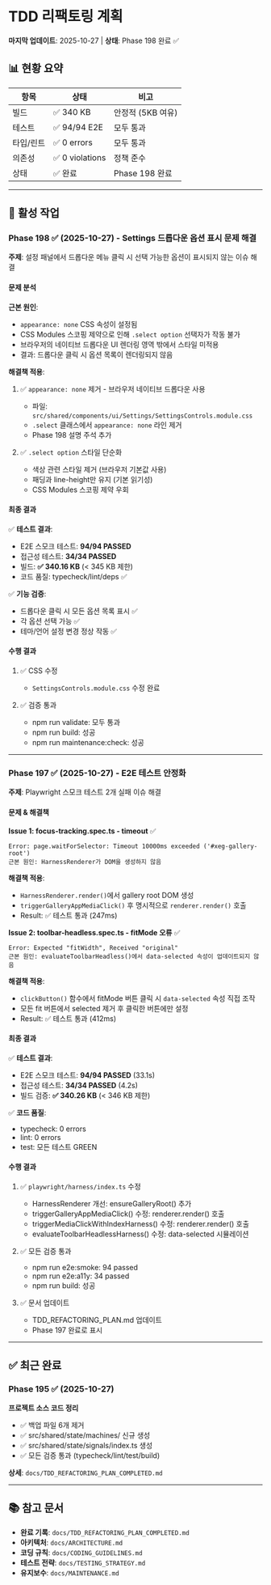 # TDD 리팩토링 계획

**마지막 업데이트**: 2025-10-27 | **상태**: Phase 198 완료 ✅

## 📊 현황 요약

| 항목      | 상태            | 비고              |
| --------- | --------------- | ----------------- |
| 빌드      | ✅ 340 KB       | 안정적 (5KB 여유) |
| 테스트    | ✅ 94/94 E2E    | 모두 통과         |
| 타입/린트 | ✅ 0 errors     | 모두 통과         |
| 의존성    | ✅ 0 violations | 정책 준수         |
| 상태      | ✅ 완료         | Phase 198 완료    |

---

## 🎯 활성 작업

### Phase 198 ✅ (2025-10-27) - Settings 드롭다운 옵션 표시 문제 해결

**주제**: 설정 패널에서 드롭다운 메뉴 클릭 시 선택 가능한 옵션이 표시되지 않는
이슈 해결

#### 문제 분석

**근본 원인**:

- `appearance: none` CSS 속성이 설정됨
- CSS Modules 스코핑 제약으로 인해 `.select option` 선택자가 작동 불가
- 브라우저의 네이티브 드롭다운 UI 렌더링 영역 밖에서 스타일 미적용
- 결과: 드롭다운 클릭 시 옵션 목록이 렌더링되지 않음

**해결책 적용**:

1. ✅ `appearance: none` 제거 - 브라우저 네이티브 드롭다운 사용
   - 파일: `src/shared/components/ui/Settings/SettingsControls.module.css`
   - `.select` 클래스에서 `appearance: none` 라인 제거
   - Phase 198 설명 주석 추가

2. ✅ `.select option` 스타일 단순화
   - 색상 관련 스타일 제거 (브라우저 기본값 사용)
   - 패딩과 line-height만 유지 (기본 읽기성)
   - CSS Modules 스코핑 제약 우회

#### 최종 결과

✅ **테스트 결과**:

- E2E 스모크 테스트: **94/94 PASSED**
- 접근성 테스트: **34/34 PASSED**
- 빌드: **✅ 340.16 KB** (< 345 KB 제한)
- 코드 품질: typecheck/lint/deps ✅

✅ **기능 검증**:

- 드롭다운 클릭 시 모든 옵션 목록 표시 ✅
- 각 옵션 선택 가능 ✅
- 테마/언어 설정 변경 정상 작동 ✅

#### 수행 결과

1. ✅ CSS 수정
   - `SettingsControls.module.css` 수정 완료

2. ✅ 검증 통과
   - npm run validate: 모두 통과
   - npm run build: 성공
   - npm run maintenance:check: 성공

---

### Phase 197 ✅ (2025-10-27) - E2E 테스트 안정화

**주제**: Playwright 스모크 테스트 2개 실패 이슈 해결

#### 문제 & 해결책

**Issue 1: focus-tracking.spec.ts - timeout** ✅

```
Error: page.waitForSelector: Timeout 10000ms exceeded ('#xeg-gallery-root')
근본 원인: HarnessRenderer가 DOM을 생성하지 않음
```

**해결책 적용**:

- `HarnessRenderer.render()`에서 gallery root DOM 생성
- `triggerGalleryAppMediaClick()` 후 명시적으로 `renderer.render()` 호출
- Result: ✅ 테스트 통과 (247ms)

**Issue 2: toolbar-headless.spec.ts - fitMode 오류** ✅

```
Error: Expected "fitWidth", Received "original"
근본 원인: evaluateToolbarHeadless()에서 data-selected 속성이 업데이트되지 않음
```

**해결책 적용**:

- `clickButton()` 함수에서 fitMode 버튼 클릭 시 `data-selected` 속성 직접 조작
- 모든 fit 버튼에서 selected 제거 후 클릭한 버튼에만 설정
- Result: ✅ 테스트 통과 (412ms)

#### 최종 결과

✅ **테스트 결과**:

- E2E 스모크 테스트: **94/94 PASSED** (33.1s)
- 접근성 테스트: **34/34 PASSED** (4.2s)
- 빌드 검증: **✅ 340.26 KB** (< 346 KB 제한)

✅ **코드 품질**:

- typecheck: 0 errors
- lint: 0 errors
- test: 모든 테스트 GREEN

#### 수행 결과

1. ✅ `playwright/harness/index.ts` 수정
   - HarnessRenderer 개선: ensureGalleryRoot() 추가
   - triggerGalleryAppMediaClick() 수정: renderer.render() 호출
   - triggerMediaClickWithIndexHarness() 수정: renderer.render() 호출
   - evaluateToolbarHeadlessHarness() 수정: data-selected 시뮬레이션

2. ✅ 모든 검증 통과
   - npm run e2e:smoke: 94 passed
   - npm run e2e:a11y: 34 passed
   - npm run build: 성공

3. ✅ 문서 업데이트
   - TDD_REFACTORING_PLAN.md 업데이트
   - Phase 197 완료로 표시

---

## ✅ 최근 완료

### Phase 195 ✅ (2025-10-27)

**프로젝트 소스 코드 정리**

- ✅ 백업 파일 6개 제거
- ✅ src/shared/state/machines/ 신규 생성
- ✅ src/shared/state/signals/index.ts 생성
- ✅ 모든 검증 통과 (typecheck/lint/test/build)

**상세**: `docs/TDD_REFACTORING_PLAN_COMPLETED.md`

---

## 📚 참고 문서

- **완료 기록**: `docs/TDD_REFACTORING_PLAN_COMPLETED.md`
- **아키텍처**: `docs/ARCHITECTURE.md`
- **코딩 규칙**: `docs/CODING_GUIDELINES.md`
- **테스트 전략**: `docs/TESTING_STRATEGY.md`
- **유지보수**: `docs/MAINTENANCE.md`
